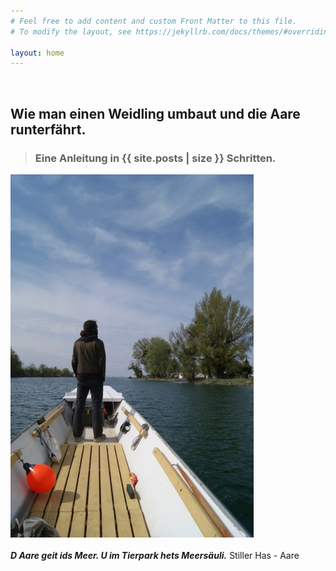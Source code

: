 ```yaml
---
# Feel free to add content and custom Front Matter to this file.
# To modify the layout, see https://jekyllrb.com/docs/themes/#overriding-theme-defaults

layout: home
---
```


&nbsp;
&nbsp;
&nbsp;
&nbsp;
&nbsp;

## Wie man einen Weidling umbaut und die Aare runterfährt. 

> ### Eine Anleitung in {{ site.posts | size }} Schritten.


  <div><img src="/img/splash.jpg"></div>


<div>
<br/>
 <i><b>D Aare geit ids Meer. U im Tierpark hets Meersäuli.</b></i> Stiller Has - Aare
</div>






